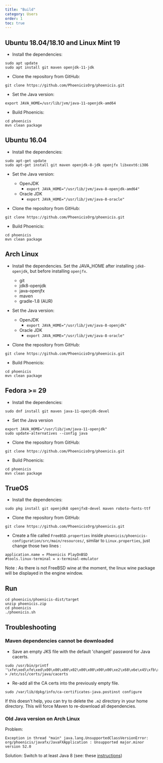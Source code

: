 ```yaml
---
title: "Build"
category: Users
order: 1
toc: true
---
```


## Ubuntu 18.04/18.10 and Linux Mint 19

* Install the dependencies:
```
sudo apt update
sudo apt install git maven openjdk-11-jdk
```
    
* Clone the repository from GitHub:
```
git clone https://github.com/PhoenicisOrg/phoenicis.git
```

* Set the Java version:
```
export JAVA_HOME=/usr/lib/jvm/java-11-openjdk-amd64
```

* Build Phoenicis:
```
cd phoenicis
mvn clean package
```

## Ubuntu 16.04

* Install the dependencies:
```
sudo apt-get update
sudo apt-get install git maven openjdk-8-jdk openjfx libxext6:i386
```

* Set the Java version:
  * OpenJDK
    * `export JAVA_HOME="/usr/lib/jvm/java-8-openjdk-amd64"`
  * Oracle JDK
    * `export JAVA_HOME="/usr/lib/jvm/java-8-oracle"`
    
* Clone the repository from GitHub:
```
git clone https://github.com/PhoenicisOrg/phoenicis.git
```

* Build Phoenicis:
```
cd phoenicis
mvn clean package
```

## Arch Linux

* Install the dependencies. Set the JAVA_HOME after installing `jdk8-openjdk`, but before installing `openjfx`.
  * git
  * jdk8-openjdk
  * java-openjfx
  * maven
  * gradle-1.8 (AUR)

* Set the Java version:
  * OpenJDK
    * `export JAVA_HOME="/usr/lib/jvm/java-8-openjdk"`
  * Oracle JDK
    * `export JAVA_HOME="/usr/lib/jvm/java-8-oracle"`
    
* Clone the repository from GitHub:
```
git clone https://github.com/PhoenicisOrg/phoenicis.git
```

* Build Phoenicis:
```
cd phoenicis
mvn clean package
```

## Fedora >= 29

* Install the dependencies:
```
sudo dnf install git maven java-11-openjdk-devel
```

* Set the Java version
```
export JAVA_HOME="/usr/lib/jvm/java-11-openjdk"
sudo update-alternatives --config java
```

* Clone the repository from GitHub:
```
git clone https://github.com/PhoenicisOrg/phoenicis.git
```

* Build Phoenicis:
```
cd phoenicis
mvn clean package
```

## TrueOS

* Install the dependencies:
```
sudo pkg install git openjdk8 openjfx8-devel maven roboto-fonts-ttf
```

* Clone the repository from GitHub:
```
git clone https://github.com/PhoenicisOrg/phoenicis.git
```

* Create a file called `FreeBSD.properties` inside `phoenicis/phoenicis-configuration/src/main/resources/`, similar to `Linux.properties`, just change those two lines :
```
application.name = Phoenicis PlayOnBSD
#tools.linux-terminal = x-terminal-emulator
```
Note : As there is not FreeBSD wine at the moment, the linux wine package will be displayed in the engine window.

## Run

```
cd phoenicis/phoenicis-dist/target
unzip phoenicis.zip
cd phoenicis
./phoenicis.sh
```

## Troubleshooting

### Maven dependencies cannot be downloaded

* Save an empty JKS file with the default 'changeit' password for Java cacerts.
```
sudo /usr/bin/printf '\xfe\xed\xfe\xed\x00\x00\x00\x02\x00\x00\x00\x00\xe2\x68\x6e\x45\xfb\x43\xdf\xa4\xd9\x92\xdd\x41\xce\xb6\xb2\x1c\x63\x30\xd7\x92' > /etc/ssl/certs/java/cacerts
```

* Re-add all the CA certs into the previously empty file.
```
sudo /var/lib/dpkg/info/ca-certificates-java.postinst configure
```

If this doesn't help, you can try to delete the `.m2` directory in your home directory. This will force Maven to re-download all dependencies.

### Old Java version on Arch Linux

Problem:
```
Exception in thread "main" java.lang.UnsupportedClassVersionError: org/phoenicis/javafx/JavaFXApplication : Unsupported major.minor version 52.0
```
Solution:
Switch to at least Java 8 (see: these [instructions](https://wiki.archlinux.org/index.php/java#Switching_between_JVM))

